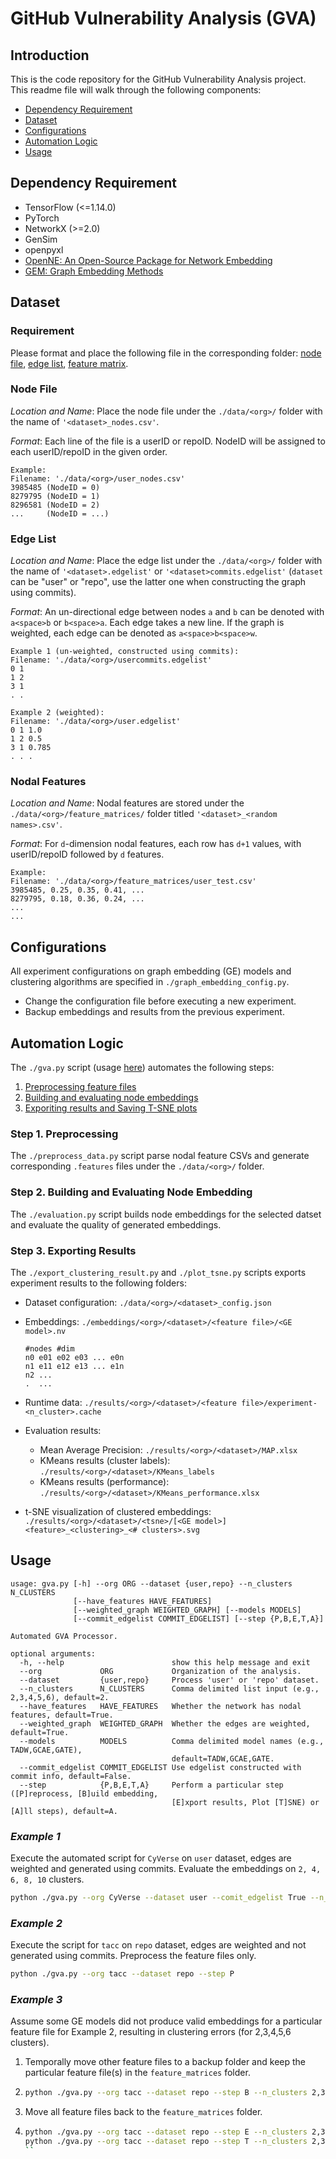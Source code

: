 # GitHub Vulnerability Analysis (GVA)

## Introduction

This is the code repository for the GitHub Vulnerability Analysis project. This readme file will walk through the following components:

+ [Dependency Requirement](#dependency-requirement)
+ [Dataset](#dataset)
+ [Configurations](#configurations)
+ [Automation Logic](#automation-logic)
+ [Usage](#usage)

## Dependency Requirement

+ TensorFlow (<=1.14.0)
+ PyTorch
+ NetworkX (>=2.0)
+ GenSim
+ openpyxl
+ [OpenNE: An Open-Source Package for Network Embedding](https://github.com/thunlp/OpenNE)
+ [GEM: Graph Embedding Methods](https://github.com/palash1992/GEM)

## Dataset

### Requirement

Please format and place the following file in the corresponding folder: [node file](#node-file), [edge list](#edge-list), [feature matrix](#nodal-features).

### Node File

*Location and Name*: Place the node file under the `./data/<org>/` folder with the name of `'<dataset>_nodes.csv'`.

*Format*: Each line of the file is a userID or repoID. NodeID will be assigned to each userID/repoID in the given order.

```text
Example:
Filename: './data/<org>/user_nodes.csv'
3985485 (NodeID = 0)
8279795 (NodeID = 1)
8296581 (NodeID = 2)
...     (NodeID = ...)
```

### Edge List

*Location and Name*: Place the edge list under the `./data/<org>/` folder with the name of `'<dataset>.edgelist'` or `'<dataset>commits.edgelist'` (`dataset` can be "user" or "repo", use the latter one when constructing the graph using commits).

*Format*: An un-directional edge between nodes `a` and `b` can be denoted with `a<space>b` or `b<space>a`. Each edge takes a new line. If the graph is weighted, each edge can be denoted as `a<space>b<space>w`.

```text
Example 1 (un-weighted, constructed using commits):
Filename: './data/<org>/usercommits.edgelist'
0 1
1 2
3 1
. .
```

```text
Example 2 (weighted):
Filename: './data/<org>/user.edgelist'
0 1 1.0
1 2 0.5
3 1 0.785
. . .
```

### Nodal Features

*Location and Name*: Nodal features are stored under the `./data/<org>/feature_matrices/` folder titled `'<dataset>_<random names>.csv'`.

*Format*: For `d`-dimension nodal features, each row has `d+1` values, with userID/repoID followed by `d` features.

```csv
Example:
Filename: './data/<org>/feature_matrices/user_test.csv'
3985485, 0.25, 0.35, 0.41, ...
8279795, 0.18, 0.36, 0.24, ...
...
...
```

## Configurations

All experiment configurations on graph embedding (GE) models and clustering algorithms are specified in `./graph_embedding_config.py`.

+ Change the configuration file before executing a new experiment.
+ Backup embeddings and results from the previous experiment.

## Automation Logic

The `./gva.py` script (usage [here](#usage)) automates the following steps:

1. [Preprocessing feature files](#step-1-preprocessing)
2. [Building and evaluating node embeddings](#step-2-building-and-evaluating-node-embedding)
3. [Exporiting results and Saving T-SNE plots](#step-3-export-results)

### Step 1. Preprocessing

The `./preprocess_data.py` script parse nodal feature CSVs and generate corresponding `.features` files under the `./data/<org>/` folder.

### Step 2. Building and Evaluating Node Embedding

The `./evaluation.py` script builds node embeddings for the selected datset and evaluate the quality of generated embeddings.

### Step 3. Exporting Results

The `./export_clustering_result.py` and `./plot_tsne.py` scripts exports experiment results to the following folders:

+ Dataset configuration: `./data/<org>/<dataset>_config.json`
+ Embeddings: `./embeddings/<org>/<dataset>/<feature file>/<GE model>.nv`  

    ```text
    #nodes #dim
    n0 e01 e02 e03 ... e0n
    n1 e11 e12 e13 ... e1n
    n2 ...
    .  ...
    ```

+ Runtime data: `./results/<org>/<dataset>/<feature file>/experiment-<n_cluster>.cache`
+ Evaluation results:
  + Mean Average Precision: `./results/<org>/<dataset>/MAP.xlsx`
  + KMeans results (cluster labels): `./results/<org>/<dataset>/KMeans_labels`
  + KMeans results (performance): `./results/<org>/<dataset>/KMeans_performance.xlsx`
+ t-SNE visualization of clustered embeddings: `./results/<org>/<dataset>/<tsne>/[<GE model>]<feature>_<clustering>_<# clusters>.svg`

## Usage

```text
usage: gva.py [-h] --org ORG --dataset {user,repo} --n_clusters N_CLUSTERS
              [--have_features HAVE_FEATURES]
              [--weighted_graph WEIGHTED_GRAPH] [--models MODELS]
              [--commit_edgelist COMMIT_EDGELIST] [--step {P,B,E,T,A}]

Automated GVA Processor.

optional arguments:
  -h, --help                        show this help message and exit
  --org             ORG             Organization of the analysis.
  --dataset         {user,repo}     Process 'user' or 'repo' dataset.
  --n_clusters      N_CLUSTERS      Comma delimited list input (e.g., 2,3,4,5,6), default=2.
  --have_features   HAVE_FEATURES   Whether the network has nodal features, default=True.
  --weighted_graph  WEIGHTED_GRAPH  Whether the edges are weighted, default=True.
  --models          MODELS          Comma delimited model names (e.g., TADW,GCAE,GATE),
                                    default=TADW,GCAE,GATE.
  --commit_edgelist COMMIT_EDGELIST Use edgelist constructed with commit info, default=False.
  --step            {P,B,E,T,A}     Perform a particular step ([P]reprocess, [B]uild embedding,
                                    [E]xport results, Plot [T]SNE) or [A]ll steps), default=A.
```

### *Example 1*

Execute the automated script for `CyVerse` on `user` dataset, edges are weighted and generated using commits. Evaluate the embeddings on `2, 4, 6, 8, 10` clusters.

```sh
python ./gva.py --org CyVerse --dataset user --comit_edgelist True --n_clusters 2,4,6,8,10
```

### *Example 2*

Execute the script for `tacc` on `repo` dataset, edges are weighted and not generated using commits. Preprocess the feature files only.

```sh
python ./gva.py --org tacc --dataset repo --step P
```

### *Example 3*

Assume some GE models did not produce valid embeddings for a particular feature file for Example 2, resulting in clustering errors (for 2,3,4,5,6 clusters).

1. Temporally move other feature files to a backup folder and keep the particular feature file(s) in the `feature_matrices` folder.

2. ```sh
   python ./gva.py --org tacc --dataset repo --step B --n_clusters 2,3,4,5,6
   ```

3. Move all feature files back to the `feature_matrices` folder.

4. ```sh
   python ./gva.py --org tacc --dataset repo --step E --n_clusters 2,3,4,5,6
   python ./gva.py --org tacc --dataset repo --step T --n_clusters 2,3,4,5,6
   ``

